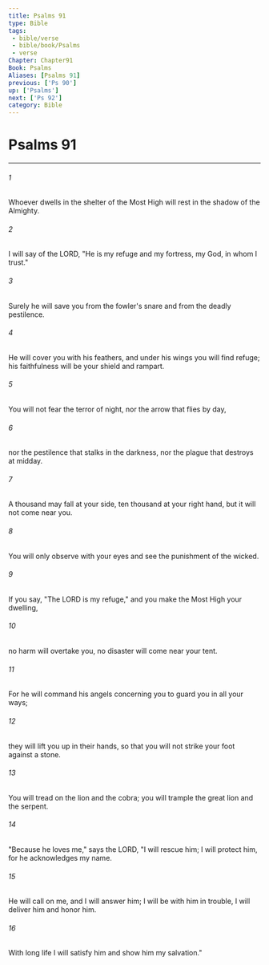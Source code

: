 ```yaml
---
title: Psalms 91
type: Bible
tags:
 - bible/verse
 - bible/book/Psalms
 - verse
Chapter: Chapter91
Book: Psalms
Aliases: [Psalms 91]
previous: ['Ps 90']
up: ['Psalms']
next: ['Ps 92']
category: Bible
---
```

# Psalms 91

***


###### 1 
Whoever dwells in the shelter of the Most High will rest in the shadow of the Almighty. 

###### 2 
I will say of the LORD, "He is my refuge and my fortress, my God, in whom I trust." 

###### 3 
Surely he will save you from the fowler's snare and from the deadly pestilence. 

###### 4 
He will cover you with his feathers, and under his wings you will find refuge; his faithfulness will be your shield and rampart. 

###### 5 
You will not fear the terror of night, nor the arrow that flies by day, 

###### 6 
nor the pestilence that stalks in the darkness, nor the plague that destroys at midday. 

###### 7 
A thousand may fall at your side, ten thousand at your right hand, but it will not come near you. 

###### 8 
You will only observe with your eyes and see the punishment of the wicked. 

###### 9 
If you say, "The LORD is my refuge," and you make the Most High your dwelling, 

###### 10 
no harm will overtake you, no disaster will come near your tent. 

###### 11 
For he will command his angels concerning you to guard you in all your ways; 

###### 12 
they will lift you up in their hands, so that you will not strike your foot against a stone. 

###### 13 
You will tread on the lion and the cobra; you will trample the great lion and the serpent. 

###### 14 
"Because he loves me," says the LORD, "I will rescue him; I will protect him, for he acknowledges my name. 

###### 15 
He will call on me, and I will answer him; I will be with him in trouble, I will deliver him and honor him. 

###### 16 
With long life I will satisfy him and show him my salvation." 
